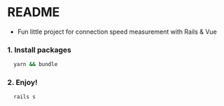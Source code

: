 # README

* Fun little project for connection speed measurement with Rails & Vue

### 1. Install packages
```sh
  yarn && bundle
```

### 2. Enjoy!
```sh
  rails s
```
